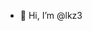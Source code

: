 - 👋 Hi, I’m @lkz3


<!---
lkz3/lkz3 is a ✨ special ✨ repository because its `README.md` (this file) appears on your GitHub profile.
You can click the Preview link to take a look at your changes.
--->
